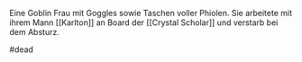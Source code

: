 Eine Goblin Frau mit Goggles sowie Taschen voller Phiolen. 
Sie arbeitete mit ihrem Mann [[Karlton]] an Board der [[Crystal Scholar]]
und verstarb bei dem Absturz. 

#dead 